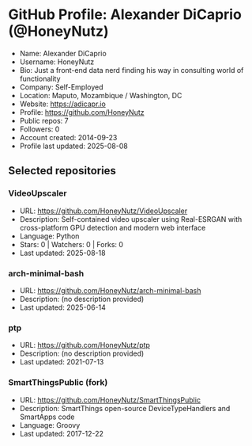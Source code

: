 # GitHub Profile: Alexander DiCaprio (@HoneyNutz)

- Name: Alexander DiCaprio
- Username: HoneyNutz
- Bio: Just a front-end data nerd finding his way in consulting world of functionality
- Company: Self-Employed
- Location: Maputo, Mozambique / Washington, DC
- Website: https://adicapr.io
- Profile: https://github.com/HoneyNutz
- Public repos: 7
- Followers: 0
- Account created: 2014-09-23
- Profile last updated: 2025-08-08

## Selected repositories

### VideoUpscaler
- URL: https://github.com/HoneyNutz/VideoUpscaler
- Description: Self-contained video upscaler using Real-ESRGAN with cross-platform GPU detection and modern web interface
- Language: Python
- Stars: 0 | Watchers: 0 | Forks: 0
- Last updated: 2025-08-18

### arch-minimal-bash
- URL: https://github.com/HoneyNutz/arch-minimal-bash
- Description: (no description provided)
- Last updated: 2025-06-14

### ptp
- URL: https://github.com/HoneyNutz/ptp
- Description: (no description provided)
- Last updated: 2021-07-13

### SmartThingsPublic (fork)
- URL: https://github.com/HoneyNutz/SmartThingsPublic
- Description: SmartThings open-source DeviceTypeHandlers and SmartApps code
- Language: Groovy
- Last updated: 2017-12-22
